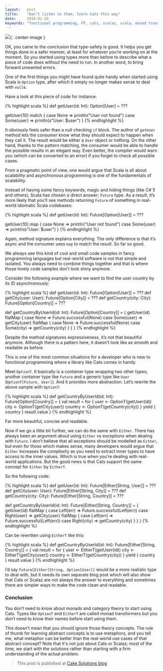 ```yaml
---
layout:   post
title:    "Don’t listen to them, learn Cats this way"
date:     2018-01-29
keywords: "functional programming, FP, cats, scalaz, scala, monad transformers"
---
```


![](https://cdn-images-1.medium.com/max/800/1*Tj-wz2CtiiX2RtQutVKLOA.png){: .center-image }

OK, you came to the conclusion that type-safety is good. It helps you get things
done in a safer manner, at least for whatever you’re working on at the moment.
So you started using types more than before to describe what a piece of code
does without the need to run. In another word, to bring forward unwanted errors.

<!--more-->

One of the first things you might have found quite handy when started using
Scala is `Option` type, after which it simply no longer makes sense to deal with
`null`s.

Have a look at this piece of code for instance:

{% highlight scala %}
def getUser(id: Int): Option[User] = ???

getUser(10) match {
    case None => println("User not found")
    case Some(user) => println(s"User: $user")
}
{% endhighlight %}

It obviously feels safer than a null checking `if` block. The author of
`getUser` method lets the consumer know what they should expect to happen when
they call it. The result would be either a `User` object or nothing. On the
other hand, thanks to the pattern matching, the consumer would be able to handle
the possible results in an elegant way. Even better, the compiler would warn you
(which can be converted to an error) if you forget to check all possible cases.

From a pragmatic point of view, one would argue that Scala is all about
scalability and asynchronous programming is one of the fundamentals of
scalability.

Instead of having some fancy keywords, magic and hiding things (like C# 5 and
others), Scala has chosen a direct answer; `Future` type. As a result, it’s more
likely that you’ll see methods returning `Future` of something in real-world
idiomatic Scala codebases:

{% highlight scala %}
def getUser(id: Int): Future[Option[User]] = ???

getUser(10).map {
    case None => println("User not found")
    case Some(user) => println(s"User: $user")
}
{% endhighlight %}

Again, method signature explains everything. The only difference is that it’s
async and the consumer uses `map` to match the result. So far so good.

We always see this kind of cool and small code samples in fancy programming
languages but real-world software is not that simple and isolated. You always
need to combine things together and that is where those lovely code samples
don’t look shiny anymore.

Consider the following example where we want to find the user country by its ID
asynchronously:

{% highlight scala %}
def getUser(id: Int): Future[Option[User]] = ???
def getCity(user: User): Future[Option[City]] = ???
def getCountry(city: City): Future[Option[Country]] = ???

def getCountryByUserId(id: Int): Future[Option[Country]] = {
    getUser(id) flatMap {
    case None => Future.successful(None)
    case Some(user) => 
        getCity(user) flatMap {
        case None => Future.successful(None)
        case Some(city) => getCountry(city)
        }
    }
}
{% endhighlight %}

Despite the method signatures expressiveness, it’s not that beautiful anymore.
Although there is a pattern here, it doesn’t look like as smooth and readable as
before.

This is one of the most common situations for a developer who is new to
functional programming where a library like Cats comes in handy.

Meet `OptionT`. It basically is a container type wrapping two other types;
another container type like `Future` and a generic type like `User`
(`OptionT[Future, User]`). And it provides more abstraction. Let’s rewrite the
above sample with `OptionT`:

{% highlight scala %}
def getCountryByUserId(id: Int): Future[Option[Country]] = {
    val result = for {
    user <- OptionT(getUser(id))
    city <- OptionT(getCity(user))
    country <- OptionT(getCountry(city))
    } yield {
    country
    }
    result.value
}
{% endhighlight %}

Far more beautiful, concise and readable.

Now if we go a little bit further, we can do the same with `Either`. There has
always been an argument about using `Either` vs exceptions when dealing with
`Future`. I don’t believe that all exceptions should be modelled as `Either`,
but even for those which makes sense, many developers would argue that `Either`
increases the complexity as you need to extract inner types to have access to
the inner values. Which is true when you’re dealing with real-world
applications. But the good news is that Cats support the same concept for
`Either` by `EitherT`.

So the following code:

{% highlight scala %}
def getUser(id: Int): Future[Either[String, User]] = ???
def getCity(user: User): Future[Either[String, City]] = ???
def getCountry(city: City): Future[Either[String, Country]] = ???

def getCountryByUserId(id: Int): Future[Either[String, Country]] = {
    getUser(id) flatMap {
    case Left(err) => Future.successful(Left(err))
    case Right(user) => 
        getCity(user) flatMap {
        case Left(err) => Future.successful(Left(err))
        case Right(city) => getCountry(city)
        }
    }
}
{% endhighlight %}

Can be rewritten using `EitherT` like this:

{% highlight scala %}
def getCountryByUserId(id: Int): Future[Either[String, Country]] = {
    val result = for {
    user <- EitherT(getUser(id))
    city <- EitherT(getCity(user))
    country <- EitherT(getCountry(city))
    } yield {
    country
    } 
    result.value
}
{% endhighlight %}

I’d say `Future[Either[String, Option[User]]` would be a more realistic type to
deal with, but it needs its own separate blog post which will also show that
Cats or Scalaz are not always the answer to everything and sometimes there are
simpler ways to make the code clean and readable.

### Conclusion

You don’t need to know about monads and category theory to start using Cats.
Types like `OptionT` and `EitherT` are called monad transformers but you don’t
need to know their names before start using them.

This doesn’t mean that you should ignore those theory concepts. The rule of thumb 
for learning abstract concepts is to use metaphors, and you tell me, what metaphor 
can be better than the real-world use cases of that abstract concept? Note that it's 
not just about Cats or Scalaz; most of the time, we start with the solutions rather 
than starting with a firm understanding of the actual problem.

> This post is published at [Cake Solutions blog](https://www.cakesolutions.net/teamblogs/dont-listen-to-them-learn-cats-this-way)